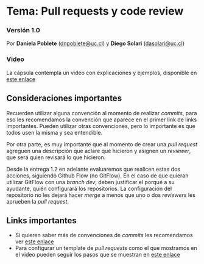 # Tema: Pull requests y code review

### Versión 1.0

Por **Daniela Poblete** (dnpoblete@uc.cl) y **Diego Solari** (dasolari@uc.cl)

### Video
La cápsula contempla un video con explicaciones y ejemplos, disponible en [este enlace](https://drive.google.com/file/d/111socBZ8wgiegTS5hx770TxtvHnJ9i1S/view?usp=sharing)

## Consideraciones importantes

Recuerden utilizar alguna convención al momento de realizar *commits*, para eso les recomendamos la convención que aparece en el primer link de links importantes. Pueden utilizar otras convenciones, pero lo importante es que todos usen la misma y sea entendible.

Por otra parte, es muy importante que al momento de crear una *pull request* agreguen una descripción que aclare qué hicieron y asignen un *reviewer*, que será quien revisará lo que hicieron.

Desde la entrega 1.2 en adelante evaluaremos que realicen estas dos acciones, siguiendo Github Flow (no GitFlow). En el caso de que quieran utilizar GitFlow con una *branch dev*, deben justificar el porqué a su ayudante, quién configurará los repositorios. La configuración del repositorio no les dejará hacer *merge* a menos que uno o dos *reviewers* les aprueben la *pull request*.

## Links importantes 

- Si quieren saber más de convenciones de *commits* les recomendamos ver [este enlace](https://la-guia.platan.us/herramientas/git) 
- Para configurar un template de *pull requests* como el que mostramos en el video pueden seguir los pasos que se muestran en [este enlace](https://docs.github.com/es/communities/using-templates-to-encourage-useful-issues-and-pull-requests/creating-a-pull-request-template-for-your-repository)
